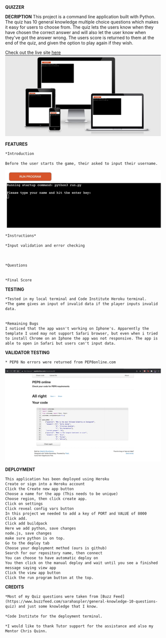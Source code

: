 **QUIZZER**

**DECRIPTION**
This project is a command line application built with Python. The quiz has 10 general knowledge multiple choice questions which makes it easy for users to choose from. The quiz lets the users know when they have chosen the correct answer and will also let the user know when they've got the answer wrong. The users score is returned to them at the end of the quiz, and given the option to play again if they wish.

Check out the live site [here](https://quizapp-python.herokuapp.com/)
<img src="assets/images/am i responsive.jpg">

**FEATURES**

    *Introduction

    Before the user starts the game, their asked to input their username.
<img src="assets/images/introduction.jpg">
    

    *Instructions*

    *Input validation and error checking



    *Questions


    *Final Score




**TESTING**

    *Tested in my local terminal and Code Institute Heroku terminal.
    *The game gives an input of invalid data if the player inputs invalid data.

    
    *Remaining Bugs
    I noticed that the app wasn't working on Iphone's. Apparently the template I used may not support Safari browser, but even when i tried to install Chrome on an Iphone the app was not responsive. The app is able to open in Safari but users can't input data.

**VALIDATOR TESTING**
    
    * PEP8 No errors were returned from PEP8online.com
<img src="assets/images/Pep8 validator.jpg">    




**DEPLOYMENT**

    This application has been deployed using Heroku
    Create or sign into a Heroku account
    Click the Create new app button
    Choose a name for the app (This needs to be unique)
    Choose region, then click create app.
    Click on settings
    Click reveal config vars button
    In this project we needed to add a key of PORT and VALUE of 8000
    Click add.
    Click add buildpack
    Here we add python, save changes
    node.js, save changes
    make sure python is on top.
    Go to the deploy tab
    Choose your deployment method (ours is github)
    Search for our repository name, then connect
    You can choose to have automatic deploy on
    You then click on the manual deploy and wait until you see a finished message saying view app
    Click the view app button
    Click the run program button at the top.

**CREDITS**

    *Most of my Quiz questions were taken from [Buzz Feed](https://www.buzzfeed.com/sarahaspler/general-knowledge-10-questions-quiz) and just some knowledge that I know.

    *Code Institute for the deployment terminal.

    *I would like to thank Tutor support for the assistance and also my Mentor Chris Quinn.



